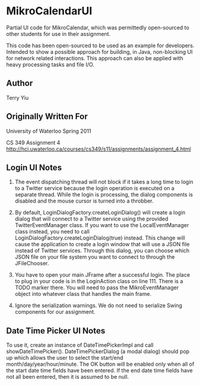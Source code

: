 MikroCalendarUI
===============

Partial UI code for MikroCalendar, which was permittedly open-sourced to other students for use in their assignment.

This code has been open-sourced to be used as an example for developers.
Intended to show a possible approach for building, in Java, non-blocking UI for network related interactions.
This approach can also be applied with heavy processing tasks and file I/O.

Author
------
Terry Yiu

Originally Written For
----------------------
University of Waterloo
Spring 2011

CS 349
Assignment 4
http://hci.uwaterloo.ca/courses/cs349/s11/assignments/assignment_4.html

Login UI Notes
--------------

1. The event dispatching thread will not block if it takes a long time to login to a Twitter service because the login operation is executed on a separate thread. While the login is processing, the dialog components is disabled and the mouse cursor is turned into a throbber.

2. By default, LoginDialogFactory.createLoginDialog() will create a login dialog that will connect to a Twitter service using the provided TwitterEventManager class. If you want to use the LocalEventManager class instead, you need to call LoginDialogFactory.createLoginDialog(true) instead. This change will cause the application to create a login window that will use a JSON file instead of Twitter services. Through this dialog, you can choose which JSON file on your file system you want to connect to through the JFileChooser.

3. You have to open your main JFrame after a successful login. The place to plug in your code is in the LoginAction class on line 111. There is a TODO marker there. You will need to pass the MikroEventManager object into whatever class that handles the main frame.

4. Ignore the serialization warnings. We do not need to serialize Swing components for our assignment.

Date Time Picker UI Notes
-------------------------
To use it, create an instance of DateTimePickerImpl and call showDateTimePicker().
DateTimePickerDialog (a modal dialog) should pop up which allows the user to select the start/end month/day/year/hour/minute.
The OK button will be enabled only when all of the start date time fields have been entered.
If the end date time fields have not all been entered, then it is assumed to be null.

